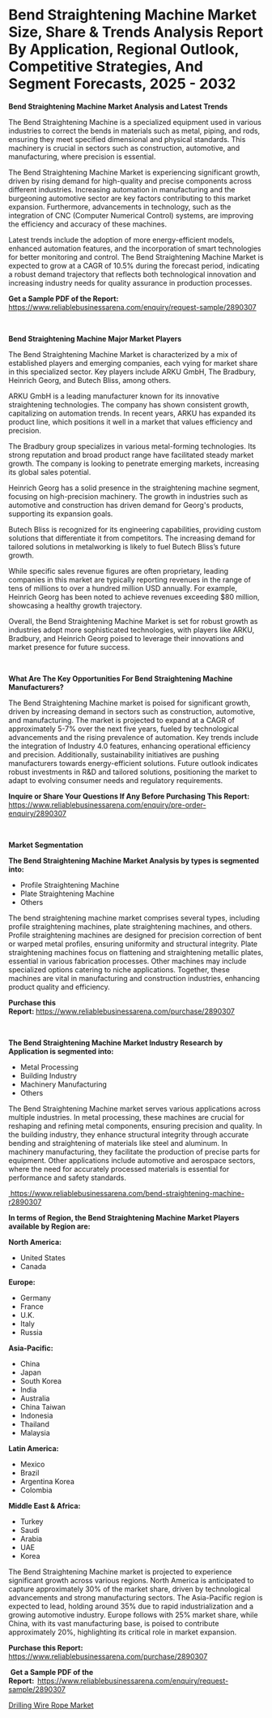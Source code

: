 <p><h1>Bend Straightening Machine Market Size, Share & Trends Analysis Report By Application, Regional Outlook, Competitive Strategies, And Segment Forecasts, 2025 - 2032</h1></p><p><strong>Bend Straightening Machine Market Analysis and Latest Trends</strong></p>
<p><p>The Bend Straightening Machine is a specialized equipment used in various industries to correct the bends in materials such as metal, piping, and rods, ensuring they meet specified dimensional and physical standards. This machinery is crucial in sectors such as construction, automotive, and manufacturing, where precision is essential. </p><p>The Bend Straightening Machine Market is experiencing significant growth, driven by rising demand for high-quality and precise components across different industries. Increasing automation in manufacturing and the burgeoning automotive sector are key factors contributing to this market expansion. Furthermore, advancements in technology, such as the integration of CNC (Computer Numerical Control) systems, are improving the efficiency and accuracy of these machines.</p><p>Latest trends include the adoption of more energy-efficient models, enhanced automation features, and the incorporation of smart technologies for better monitoring and control. The Bend Straightening Machine Market is expected to grow at a CAGR of 10.5% during the forecast period, indicating a robust demand trajectory that reflects both technological innovation and increasing industry needs for quality assurance in production processes.</p></p>
<p><strong>Get a Sample PDF of the Report:&nbsp;</strong> <a href="https://www.reliablebusinessarena.com/enquiry/request-sample/2890307?utm_campaign=2800&utm_medium=2&utm_source=Github&utm_content=ia&utm_term=14032025&utm_id=bend-straightening-machine">https://www.reliablebusinessarena.com/enquiry/request-sample/2890307</a></p>
<p>&nbsp;</p>
<p><strong>Bend Straightening Machine Major Market Players</strong></p>
<p><p>The Bend Straightening Machine Market is characterized by a mix of established players and emerging companies, each vying for market share in this specialized sector. Key players include ARKU GmbH, The Bradbury, Heinrich Georg, and Butech Bliss, among others.</p><p>ARKU GmbH is a leading manufacturer known for its innovative straightening technologies. The company has shown consistent growth, capitalizing on automation trends. In recent years, ARKU has expanded its product line, which positions it well in a market that values efficiency and precision.</p><p>The Bradbury group specializes in various metal-forming technologies. Its strong reputation and broad product range have facilitated steady market growth. The company is looking to penetrate emerging markets, increasing its global sales potential.</p><p>Heinrich Georg has a solid presence in the straightening machine segment, focusing on high-precision machinery. The growth in industries such as automotive and construction has driven demand for Georg's products, supporting its expansion goals.</p><p>Butech Bliss is recognized for its engineering capabilities, providing custom solutions that differentiate it from competitors. The increasing demand for tailored solutions in metalworking is likely to fuel Butech Bliss’s future growth.</p><p>While specific sales revenue figures are often proprietary, leading companies in this market are typically reporting revenues in the range of tens of millions to over a hundred million USD annually. For example, Heinrich Georg has been noted to achieve revenues exceeding $80 million, showcasing a healthy growth trajectory.</p><p>Overall, the Bend Straightening Machine Market is set for robust growth as industries adopt more sophisticated technologies, with players like ARKU, Bradbury, and Heinrich Georg poised to leverage their innovations and market presence for future success.</p></p>
<p>&nbsp;</p>
<p><strong>What Are The Key Opportunities For Bend Straightening Machine Manufacturers?</strong></p>
<p><p>The Bend Straightening Machine market is poised for significant growth, driven by increasing demand in sectors such as construction, automotive, and manufacturing. The market is projected to expand at a CAGR of approximately 5-7% over the next five years, fueled by technological advancements and the rising prevalence of automation. Key trends include the integration of Industry 4.0 features, enhancing operational efficiency and precision. Additionally, sustainability initiatives are pushing manufacturers towards energy-efficient solutions. Future outlook indicates robust investments in R&D and tailored solutions, positioning the market to adapt to evolving consumer needs and regulatory requirements.</p></p>
<p><strong>Inquire or Share Your Questions If Any Before Purchasing This Report:</strong> <a href="https://www.reliablebusinessarena.com/enquiry/pre-order-enquiry/2890307?utm_campaign=2800&utm_medium=2&utm_source=Github&utm_content=ia&utm_term=14032025&utm_id=bend-straightening-machine">https://www.reliablebusinessarena.com/enquiry/pre-order-enquiry/2890307</a></p>
<p>&nbsp;</p>
<p><strong>Market Segmentation</strong></p>
<p><strong>The Bend Straightening Machine Market Analysis by types is segmented into:</strong></p>
<p><ul><li> Profile Straightening Machine</li><li>Plate Straightening Machine</li><li>Others </li></ul></p>
<p><p>The bend straightening machine market comprises several types, including profile straightening machines, plate straightening machines, and others. Profile straightening machines are designed for precision correction of bent or warped metal profiles, ensuring uniformity and structural integrity. Plate straightening machines focus on flattening and straightening metallic plates, essential in various fabrication processes. Other machines may include specialized options catering to niche applications. Together, these machines are vital in manufacturing and construction industries, enhancing product quality and efficiency.</p></p>
<p><strong>Purchase this Report:&nbsp;</strong><a href="https://www.reliablebusinessarena.com/purchase/2890307?utm_campaign=2800&utm_medium=2&utm_source=Github&utm_content=ia&utm_term=14032025&utm_id=bend-straightening-machine">https://www.reliablebusinessarena.com/purchase/2890307</a></p>
<p>&nbsp;</p>
<p><strong>The Bend Straightening Machine Market Industry Research by Application is segmented into:</strong></p>
<p><ul><li> Metal Processing</li><li>Building Industry</li><li>Machinery Manufacturing</li><li>Others </li></ul></p>
<p><p>The Bend Straightening Machine market serves various applications across multiple industries. In metal processing, these machines are crucial for reshaping and refining metal components, ensuring precision and quality. In the building industry, they enhance structural integrity through accurate bending and straightening of materials like steel and aluminum. In machinery manufacturing, they facilitate the production of precise parts for equipment. Other applications include automotive and aerospace sectors, where the need for accurately processed materials is essential for performance and safety standards.</p></p>
<p><a href="https://www.reliablebusinessarena.com/bend-straightening-machine-r2890307?utm_campaign=2800&utm_medium=2&utm_source=Github&utm_content=ia&utm_term=14032025&utm_id=bend-straightening-machine">&nbsp;https://www.reliablebusinessarena.com/bend-straightening-machine-r2890307</a></p>
<p><strong>In terms of Region, the Bend Straightening Machine Market Players available by Region are:</strong></p>
<p>
    <p> <strong> North America: </strong>
        <ul>
            <li>United States</li>
            <li>Canada</li>
        </ul>
        </p> 
    <p> <strong> Europe: </strong>
        <ul>
            <li>Germany</li>
            <li>France</li>
            <li>U.K.</li>
            <li>Italy</li>
            <li>Russia</li>
        </ul>
        </p> 
    <p> <strong> Asia-Pacific: </strong>
        <ul>
            <li>China</li>
            <li>Japan</li>
            <li>South Korea</li>
            <li>India</li>
            <li>Australia</li>
            <li>China Taiwan</li>
            <li>Indonesia</li>
            <li>Thailand</li>
            <li>Malaysia</li>
        </ul>
        </p> 
    <p> <strong> Latin America: </strong>
        <ul>
            <li>Mexico</li>
            <li>Brazil</li>
            <li>Argentina Korea</li>
            <li>Colombia</li>
        </ul>
        </p> 
    <p> <strong> Middle East & Africa: </strong>
        <ul>
            <li>Turkey</li>
            <li>Saudi</li>
            <li>Arabia</li>
            <li>UAE</li>
            <li>Korea</li>
        </ul>
    </p>
    </p>
<p><p>The Bend Straightening Machine market is projected to experience significant growth across various regions. North America is anticipated to capture approximately 30% of the market share, driven by technological advancements and strong manufacturing sectors. The Asia-Pacific region is expected to lead, holding around 35% due to rapid industrialization and a growing automotive industry. Europe follows with 25% market share, while China, with its vast manufacturing base, is poised to contribute approximately 20%, highlighting its critical role in market expansion.</p></p>
<p><strong>Purchase this Report: </strong><a href="https://www.reliablebusinessarena.com/purchase/2890307?utm_campaign=2800&utm_medium=2&utm_source=Github&utm_content=ia&utm_term=14032025&utm_id=bend-straightening-machine">https://www.reliablebusinessarena.com/purchase/2890307</a></p>
<p>&nbsp;<strong>Get a Sample PDF of the Report:&nbsp;&nbsp;</strong><a href="https://www.reliablebusinessarena.com/enquiry/request-sample/2890307?utm_campaign=2800&utm_medium=2&utm_source=Github&utm_content=ia&utm_term=14032025&utm_id=bend-straightening-machine">https://www.reliablebusinessarena.com/enquiry/request-sample/2890307</a></p>
<p><strong></strong></p>
<p><p><a href="https://github.com/alberthagorsuch/Market-Research-Report-List-1/blob/main/drilling-wire-rope-market.md?utm_campaign=2800&utm_medium=2&utm_source=Github&utm_content=ia&utm_term=14032025&utm_id=bend-straightening-machine">Drilling Wire Rope Market</a></p></p>